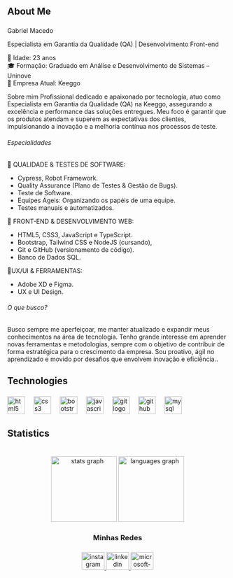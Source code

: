 <h2 align="left">About Me</h2>

###

<p align="left">Gabriel Macedo

Especialista em Garantia da Qualidade (QA) | Desenvolvimento Front-end

📍 Idade: 23 anos </br>
🎓 Formação: Graduado em Análise e Desenvolvimento de Sistemas – Uninove </br>
💼 Empresa Atual: Keeggo </br>

Sobre mim
Profissional dedicado e apaixonado por tecnologia, atuo como Especialista em Garantia da Qualidade (QA) na Keeggo, assegurando a excelência e performance das soluções entregues. Meu foco é garantir que os produtos atendam e superem as expectativas dos clientes, impulsionando a inovação e a melhoria contínua nos processos de teste.

<h6>Especialidades</h6>

🔹 QUALIDADE & TESTES DE SOFTWARE:
- Cypress, Robot Framework.
- Quality Assurance (Plano de Testes & Gestão de Bugs).
- Teste de Software.
- Equipes Ágeis: Organizando os papéis de uma equipe.
- Testes manuais e automatizados.

🔹 FRONT-END & DESENVOLVIMENTO WEB: 
- HTML5, CSS3, JavaScript e TypeScript.
- Bootstrap, Tailwind CSS e NodeJS (cursando),
- Git e GitHub (versionamento de código).
- Banco de Dados SQL.

🔹UX/UI & FERRAMENTAS:
- Adobe XD e Figma.
- UX e UI Design.

<h6>O que busco?</h6>

Busco sempre me aperfeiçoar, me manter atualizado e expandir meus conhecimentos na área de tecnologia. Tenho grande interesse em aprender novas ferramentas e metodologias, sempre com o objetivo de contribuir de forma estratégica para o crescimento da empresa. Sou proativo, ágil no aprendizado e movido por desafios que envolvem inovação e eficiência..</p>

###

<h2 align="left">Technologies</h2>

###

<div align="left">
  <img src="https://cdn.jsdelivr.net/gh/devicons/devicon/icons/html5/html5-original.svg" height="40" alt="html5 logo"  />
  <img width="12" />
  <img src="https://cdn.jsdelivr.net/gh/devicons/devicon/icons/css3/css3-original.svg" height="40" alt="css3 logo"  />
  <img width="12" />
  <img src="https://cdn.jsdelivr.net/gh/devicons/devicon/icons/bootstrap/bootstrap-original.svg" height="40" alt="bootstrap logo"  />
  <img width="12" />
  <img src="https://cdn.jsdelivr.net/gh/devicons/devicon/icons/javascript/javascript-original.svg" height="40" alt="javascript logo"  />
  <img width="12" />
  <img src="https://cdn.jsdelivr.net/gh/devicons/devicon/icons/git/git-original.svg" height="40" alt="git logo"  />
  <img width="12" />
  <img src="https://cdn.jsdelivr.net/gh/devicons/devicon/icons/github/github-original.svg" height="40" alt="github logo"  />
  <img width="12" />
  <img src="https://cdn.jsdelivr.net/gh/devicons/devicon/icons/mysql/mysql-original.svg" height="40" alt="mysql logo"  />
</div>

###

<h2 align="left">Statistics</h2>

###

<br clear="both">

<div align="center">
  <img src="https://github-readme-stats.vercel.app/api?username=gabrielmacedosantos&hide_title=false&hide_rank=false&show_icons=true&include_all_commits=true&count_private=true&disable_animations=true&theme=city_lights&locale=pt-br&hide_border=true&order=1" height="150" alt="stats graph"  />
  <img src="https://github-readme-stats.vercel.app/api/top-langs?username=gabrielmacedosantos&locale=pt-br&hide_title=false&layout=compact&card_width=320&langs_count=5&theme=city_lights&hide_border=true&order=2" height="150" alt="languages graph"  />
</div>

###

<h3 align="center">Minhas Redes</h3>

###

<div align="center">
  <a href="https://www.instagram.com/macedogbl_?igsh=NzRwOTlrYWJmdnlp" target="_blank">
    <img src="https://raw.githubusercontent.com/maurodesouza/profile-readme-generator/master/src/assets/icons/social/instagram/default.svg" width="52" height="40" alt="instagram logo"  />
  </a>
  <a href="https://www.linkedin.com/in/gabriel-macedo-a02751317/" target="_blank">
    <img src="https://raw.githubusercontent.com/maurodesouza/profile-readme-generator/master/src/assets/icons/social/linkedin/default.svg" width="52" height="40" alt="linkedin logo"  />
  </a>
  <a href="https://outlook.live.com/mail/0/sentitems" target="_blank">
    <img src="https://raw.githubusercontent.com/maurodesouza/profile-readme-generator/master/src/assets/icons/social/microsoft-outlook/default.svg" width="52" height="40" alt="microsoft-outlook logo"  />
  </a>
</div>

###
